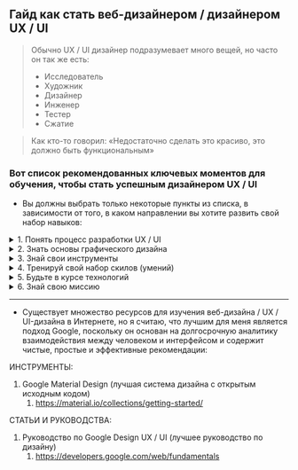 ## Гайд как стать веб-дизайнером / дизайнером UX / UI

> Обычно UX / UI дизайнер подразумевает много вещей, но часто он так же есть:
> * Исследователь
> * Художник
> * Дизайнер
> * Инженер
> * Тестер
> * Сжатие


> Как кто-то говорил: «Недостаточно сделать это красиво, это должно быть функциональным»

### Вот список рекомендованных ключевых моментов для обучения, чтобы стать успешным дизайнером UX / UI

* Вы должны выбрать только некоторые пункты из списка, в зависимости от того, в каком направлении вы хотите развить свой набор навыков:

<details>
<summary> 1. Понять процесс разработки UX / UI </summary>

  1. Понять (узнайте, в каком контексте вы должны проявлять креативность)
  2. Исследуйте (спрашивайте, проверяйте статистику, находите общие мнения по теме, поймите клиента)
  3. Собирайте идеи (интернет-серфинг - лучший способ, особенно сейчас 2019+, когда Google превосходит своим ИИ другие системы)
  4. Эскиз (попробуйте нарисовать несколько простых решений в каркасном режиме, без деталей, только основные концепции)
  5. Дизайн (Добавьте цвета, формы, детали, шрифты, и другие элементы в каркас)
  6. Внедрить (начать преобразовывать дизайн в реальную вещь (верстка, кодинг, прототипирование))
  7. Оценивайте (тестируйте, наблюдайте, как другие коллеги реагируют на ваш продукт, тестируйте его на клиенте, тестируйте на сторонних)
</details>

<details>
<summary> 2. Знать основы графического дизайна </summary>
      
   * Для каждого из следующих «правил» постарайтесь изучить, по крайней мере, несколько техник, чтобы использовать их в своем дизайне (например, иерархия - может быть достигнута в типографии путем сопоставления размеров шрифта, веса шрифта, близости и т. Д.)

   1. Фокус
   2. Иерархия
   3. Направление
   4. Баланс
   5. Повторение
   6. Непрерывность
   7. Симметрия
   8. Асимметрия
   9. Интервал
   10. Выравнивание
</details>

<details>
<summary> 3. Знай свои инструменты </summary>

  * Обычно вы найдете людей, спорящих на тему «какой инструмент является лучшим». Лучший инструмент - это тот, который подходит вам лучше всего. Выберите с умом.


  1. Карандаш - Бумага (лучший инструмент :))
  2. Sketch, Figma, Adobe xd, Flow (Обычно это решения на основе подписки или регистрации, некоторые платные, но их преимущество в том, что вы можете ускорить свою работу)
  3. Photoshop, Corel, Illustrator (В настоящее время эти инструменты менее полезны для веб-разработки, но, тем не менее, в качестве дизайнера - полезно знать хотя бы один из них)
  4. Код HTML, CSS (SCSS), JS (даже если вы веб-дизайнер, наличие некоторых навыков кодирования не только увеличивает шансы получить работу, но и помогает вам лучше понять, что будет происходить под капотом вашего пользовательского интерфейса )
  5. Эмуляторы (на рынке имеется множество эмуляторов мобильных / настольных устройств (даже в панели разработчика Chrome), их использование поможет вам понять, как ваш пользовательский интерфейс будет работать в различных средах (начиная с размера экрана, ориентации, скорости сети и т. Д.). ..))
</details>


<details>
<summary> 4. Тренируй свой набор скилов (умений) </summary>

1. Творчество (вы можете тренировать его: сочетая логику с эмоциональным интеллектом, развивая стремление к познанию, пытайтесь объяснить что-то эмоционально и логично, дайте волю воображению)
2. Масштабирование (при просмотре вещей в реальном мире - попробуйте переключиться между «детальным осмотром»  и «просмотром с высоты птичьего полета»)
3. Внимание к деталям (чтобы тренировать это, старайтесь время от времени ограничивать поток информации, пробуйте медитацию, учите себя организовывать вещи, составлять списки, устанавливать приоритеты)
4. Мозговой штурм (Приучите себя к тому, чтобы иногда получать и придумывать новую работу с ограниченными ресурсами - в короткие сроки, без подсказок и т. Д.)
5. Соедините точки (лучший способ тренировать навык - начать с малого - придумывая что-то, старайтесь вносить небольшие изменения, а затем переходите к «невыполнимой миссии» - объединить несколько идей, которые явно не вписываются в один дизайн. )
6. Воображение (для обучения этому навыку люди обычно рекомендуют тренировать зрительную память - визуализировать вещи, которые недавно видели закрытыми глазами, пытаться «виртуально путешествовать», на самом деле играть, 3D-сцены в кино, путешествия могут действительно оказать большое влияние на это)
</details>

<details>
<summary> 5. Будьте в курсе технологий </summary>

   * Вы можете обладать навыками, но так же постарайтесь «оставаться на волне» быстроразвивающихся технологий.

   1. Графика:
      1. Вектор
      2. Растр
      3. 3D
   2. Кодирование:
      1. HTML
      2. CSS
      3. SCSS
      4. JS
   3. Использование контроля версий:
      1. Git
      2. Свн
   4. Работа в задачно-ориентированной среде:
      1. Redmine
      2. Коворкинг - программного обеспечения
   5. Цвета:
      1. Цветовые пространства
      2. Цветовые профили
      3. Цветовый инструменты (пипетка, колор схемы, колор пикеры, колор аналайзеры)
   6. Графика:
      1. Инструменты для выполнения базовых операций (вырезания, трансформирования, ретуширования, балансировка цветов, фильтра, итд)
      2. Графические форматы, их особенности и преимущества (JPEG, PNG, GIF, SVG, WEBP, etc...)
      3. Понимание слове и методов наложения
      4. Оптимизация / сжатие
      5. Направляющие и сетки
   7. Интерфейс тестирования (веб)
      1. Использовать ручное и авто тестирование результата (напр - плагины в самом браузере)
      2. Оптимизация "фитнеса" (https://developers.google.com/speed/pagespeed/insights/)
      3. Тестирование Юзабилити (https://www.usertesting.com/,https://usabilla.com/)
</details>



<details>
<summary> 6. Знай свою миссию </summary>

* Чтобы лучше понять свою роль в UX / UI, вы должны сначала понять свою миссию.

1. Понять потребности пользователя (пользователь это тот кто посещает или использует приложение или веб-сайт, который вы разрабатываете, не забывайте об этом!)
2. Быть в ногу с тенденциями (дизайнеры склонны считать, что весь мир должен считать их уникальные идеи чисто «гениальными». Не забывайте, что мир часто руководствуется с «тенденциями» - трендами)
3. Подумайте об удобстве (хороший дизайнер UX / UI отдает предпочтение юзабилити нежели красоте)
4. Перенесите желание клиентов в поле зрения пользователей (Самая сложная часть миссии дизайнера - «подогнать» идею, которую ваш клиент имеет о продукте, к «представлению» которую имеет о нем общественность)
</details>




---

* Существует множество ресурсов для изучения веб-дизайна / UX / UI-дизайна в Интернете, но я считаю, что лучшим для меня является подход Google, поскольку он основан на долгосрочную аналитику взаимодействия между человеком и интерфейсом и содержит чистые, простые и эффективные рекомендации:

 
ИНСТРУМЕНТЫ:
1. Google Material Design (лучшая система дизайна с открытым исходным кодом)
   1. https://material.io/collections/getting-started/


СТАТЬИ И РУКОВОДСТВА:
1. Руководство по Google Design UX / UI (лучшее руководство по дизайну)
   1. https://developers.google.com/web/fundamentals